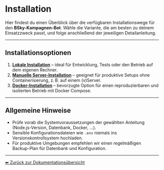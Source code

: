 # Installation

Hier findest du einen Überblick über die verfügbaren Installationswege für den **BSky-Kampagnen-Bot**. Wähle die Variante, die am besten zu deinem Einsatzzweck passt, und folge anschließend der jeweiligen Detailanleitung.

---

## Installationsoptionen

1. **[Lokale Installation](./local-install.md)** – ideal für Entwicklung, Tests oder den Betrieb auf dem eigenen Rechner.
2. **[Manuelle Server-Installation](./server-install.md)** – geeignet für produktive Setups ohne Containerisierung, z. B. auf einem (v)Server.
3. **[Docker-Installation](./docker-install.md)** – bevorzugte Option für einen reproduzierbaren und isolierten Betrieb mit Docker Compose.

---

## Allgemeine Hinweise

- Prüfe vorab die Systemvoraussetzungen der gewählten Anleitung (Node.js-Version, Datenbank, Docker, …).
- Sensible Konfigurationsdateien wie `.env` niemals ins Versionskontrollsystem hochladen.
- Für produktive Umgebungen empfehlen wir einen regelmäßigen Backup-Plan für Datenbank und Konfiguration.

---

[⬅ Zurück zur Dokumentationsübersicht](../README.md)

